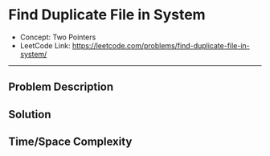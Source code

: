 # Find Duplicate File in System

- Concept: Two Pointers
- LeetCode Link: https://leetcode.com/problems/find-duplicate-file-in-system/

---

## Problem Description

## Solution

## Time/Space Complexity

